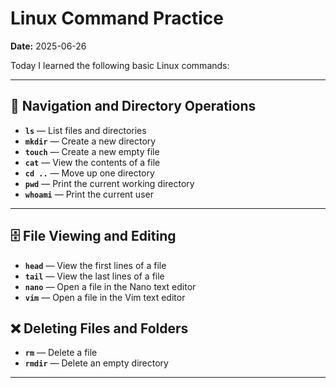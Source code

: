# Linux Command Practice
**Date:** 2025-06-26

Today I learned the following basic Linux commands:

---

## 📁 Navigation and Directory Operations
- **`ls`** — List files and directories
- **`mkdir`** — Create a new directory
- **`touch`** — Create a new empty file
- **`cat`** — View the contents of a file
- **`cd ..`** — Move up one directory
- **`pwd`** — Print the current working directory
- **`whoami`** — Print the current user

---

## 🗄️ File Viewing and Editing
- **`head`** — View the first lines of a file
- **`tail`** — View the last lines of a file
- **`nano`** — Open a file in the Nano text editor
- **`vim`** — Open a file in the Vim text editor



## ❌ Deleting Files and Folders
- **`rm`** — Delete a file
- **`rmdir`** — Delete an empty directory

---
